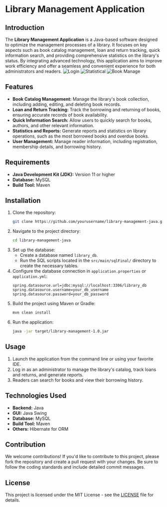 # Library Management Application

## Introduction
The **Library Management Application** is a Java-based software designed to optimize the management processes of a library. It focuses on key aspects such as book catalog management, loan and return tracking, quick information search, and providing comprehensive statistics on the library's status. By integrating advanced technology, this application aims to improve work efficiency and offer a seamless and convenient experience for both administrators and readers.
![Login](https://imgur.com/a/cuOgmFY)
![Statistical](https://imgur.com/a/7VzDDRQ)
![Book Manage](https://imgur.com/HSwzaGC)
## Features
- **Book Catalog Management:** Manage the library's book collection, including adding, editing, and deleting book records.
- **Loan and Return Tracking:** Track the borrowing and returning of books, ensuring accurate records of book availability.
- **Quick Information Search:** Allow users to quickly search for books, authors, and other relevant information.
- **Statistics and Reports:** Generate reports and statistics on library operations, such as the most borrowed books and overdue books.
- **User Management:** Manage reader information, including registration, membership details, and borrowing history.

## Requirements
- **Java Development Kit (JDK):** Version 11 or higher
- **Database:** MySQL 
- **Build Tool:** Maven

## Installation
1. Clone the repository:
    ```bash
    git clone https://github.com/yourusername/library-management-java.git
    ```
2. Navigate to the project directory:
    ```bash
    cd library-management-java
    ```
3. Set up the database:
    - Create a database named `library_db`.
    - Run the SQL scripts located in the `src/main/sqlFinal/` directory to create the necessary tables.
4. Configure the database connection in `application.properties` or `application.yml`:
    ```properties
    spring.datasource.url=jdbc:mysql://localhost:3306/library_db
    spring.datasource.username=your_db_username
    spring.datasource.password=your_db_password
    ```
5. Build the project using Maven or Gradle:
    ```bash
    mvn clean install
    ```
6. Run the application:
    ```bash
    java -jar target/library-management-1.0.jar
    ```

## Usage
1. Launch the application from the command line or using your favorite IDE.
2. Log in as an administrator to manage the library's catalog, track loans and returns, and generate reports.
3. Readers can search for books and view their borrowing history.

## Technologies Used
- **Backend:** Java
- **GUI:** Java Swing
- **Database:** MySQL
- **Build Tool:** Maven
- **Others:** Hibernate for ORM

## Contribution
We welcome contributions! If you'd like to contribute to this project, please fork the repository and create a pull request with your changes. Be sure to follow the coding standards and include detailed commit messages.

## License
This project is licensed under the MIT License - see the [LICENSE](LICENSE) file for details.
